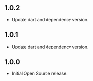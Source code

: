 ## 1.0.2

* Update dart and dependency version.

## 1.0.1

* Update dart and dependency version.

## 1.0.0

* Initial Open Source release.
